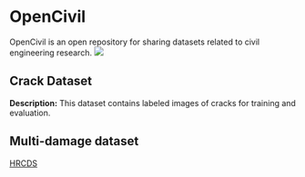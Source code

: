 # OpenCivil
OpenCivil is an open repository for sharing datasets related to civil engineering research.
![](images/Big_Data.png)

## Crack Dataset
**Description:** This dataset contains labeled images of cracks for training and evaluation.


## Multi-damage dataset
[HRCDS](https://data.mendeley.com/datasets/6x4dzzrs2h/1)
